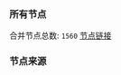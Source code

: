 ### 所有节点
合并节点总数: `1560`
[节点链接](https://raw.githubusercontent.com/rzhy1/11/master/sub/sub_merge_base64.txt)

### 节点来源
